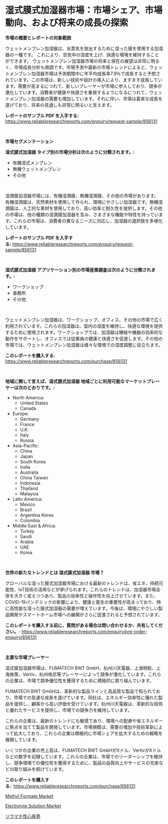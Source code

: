 <p><h1>湿式膜式加湿器市場：市場シェア、市場動向、および将来の成長の探索</h1></p><p><strong>市場の概要とレポートの対象範囲</strong></p>
<p><p>ウェットメンブレン加湿器は、水蒸気を放出するために湿った膜を使用する加湿器の一種です。 これにより、空気中の湿度を上げ、快適な環境を維持することができます。 ウェットメンブレン加湿器市場の将来と現在の展望は非常に明るく、市場成長分析も順調です。市場予測や最新の市場トレンドによると、ウェットメンブレン加湿器市場は予測期間中に年平均成長率7.9％で成長すると予想されています。この市場は、新しい技術や設計の導入により、ますます成長しています。需要が高まるにつれて、新しいプレーヤーが市場に参入しており、競争が激化しています。消費者が健康や快適さを重視するようになるにつれて、ウェットメンブレン加湿器の需要も増加しています。それに伴い、市場は着実な成長を遂げており、将来の見通しも非常に明るいと言えます。</p></p>
<p><strong>レポートのサンプル PDF を入手する:</strong> <a href="https://www.reliableresearchreports.com/enquiry/request-sample/856131">https://www.reliableresearchreports.com/enquiry/request-sample/856131</a></p>
<p>&nbsp;</p>
<p><strong>市場セグメンテーション</strong></p>
<p><strong>湿式膜式加湿器 タイプ別の市場分析は次のように分類されます。:</strong></p>
<p><ul><li>有機湿式メンブレン</li><li>無機ウェットメンブレン</li><li>その他</li></ul></p>
<p>&nbsp;</p>
<p><p>湿潤膜加湿器市場には、有機湿潤膜、無機湿潤膜、その他の市場があります。 有機湿潤膜は、天然素材を使用して作られ、環境にやさしい加湿器です。無機湿潤膜は、人工的な素材を使用しており、高い効率と耐久性を提供します。その他の市場は、他の種類の湿潤膜加湿器を含み、さまざまな機能や特性を持っています。これらの市場は、消費者の異なるニーズに対応し、加湿器の選択肢を多様化しています。</p></p>
<p><strong>レポートのサンプル PDF を入手する:</strong>&nbsp;<a href="https://www.reliableresearchreports.com/enquiry/request-sample/856131">https://www.reliableresearchreports.com/enquiry/request-sample/856131</a></p>
<p>&nbsp;</p>
<p><strong> 湿式膜式加湿器 アプリケーション別の市場産業調査は次のように分類されます。:</strong></p>
<p><ul><li>ワークショップ</li><li>事務所</li><li>その他</li></ul></p>
<p>&nbsp;</p>
<p><p>ウェットメンブレン加湿器は、ワークショップ、オフィス、その他の市場で広く利用されています。これらの加湿器は、室内の湿度を維持し、快適な環境を提供するために使用されます。ワークショップでは、加湿器は機械や機器の効率的な動作をサポートし、オフィスでは従業員の健康と快適さを促進します。その他の市場では、ウェットメンブレン加湿器は様々な環境での湿度調整に役立ちます。</p></p>
<p><strong>このレポートを購入する:</strong>&nbsp; <a href="https://www.reliableresearchreports.com/purchase/856131">https://www.reliableresearchreports.com/purchase/856131</a></p>
<p>&nbsp;</p>
<p><strong>地域に関して言えば、湿式膜式加湿器 地域ごとに利用可能なマーケットプレーヤーは次のとおりです。:</strong></p>
<p><ul>
    <li>
        North America:
        <ul>
            <li>United States</li>
            <li>Canada</li>
        </ul>
    </li>
    <li>
        Europe:
        <ul>
            <li>Germany</li>
            <li>France</li>
            <li>U.K.</li>
            <li>Italy</li>
            <li>Russia</li>
        </ul>
    </li>
    <li>
        Asia-Pacific:
        <ul>
            <li>China</li>
            <li>Japan</li>
            <li>South Korea</li>
            <li>India</li>
            <li>Australia</li>
            <li>China Taiwan</li>
            <li>Indonesia</li>
            <li>Thailand</li>
            <li>Malaysia</li>
        </ul>
    </li>
    <li>
        Latin America:
        <ul>
            <li>Mexico</li>
            <li>Brazil</li>
            <li>Argentina Korea</li>
            <li>Colombia</li>
        </ul>
    </li>
    <li>
        Middle East & Africa:
        <ul>
            <li>Turkey</li>
            <li>Saudi</li>
            <li>Arabia</li>
            <li>UAE</li>
            <li>Korea</li>
        </ul>
    </li>
    </ul></p>
<p>&nbsp;</p>
<p><strong>世界の新たなトレンドとは 湿式膜式加湿器 市場？</strong></p>
<p><p>グローバルな湿った膜式加湿器市場における最新のトレンドは、省エネ、持続可能性、IoT技術の活用などが挙げられます。これらのトレンドは、加湿器市場全体を大きく変えつつあり、製品の効率性と操作性を向上させています。また、COVID-19パンデミックの影響により、健康と衛生の重要性が高まっており、特に高性能な湿った膜式加湿器の需要が増えています。今後は、環境にやさしい製品開発やスマートホーム市場への展開がさらに促進されると予想されています。</p></p>
<p><strong>このレポートを購入する前に、質問がある場合は問い合わせるか、共有してください。</strong>- <a href="https://www.reliableresearchreports.com/enquiry/pre-order-enquiry/856131">https://www.reliableresearchreports.com/enquiry/pre-order-enquiry/856131</a></p>
<p>&nbsp;</p>
<p><strong>主要な市場プレーヤー</strong></p>
<p><p>湿式膜加湿器市場は、FUMATECH BWT GmbH、杭州川天電器、上海明航、上海耸萊、Vertiv、杭州格尼等プレーヤーによって競争が激化しています。これらの企業は、市場で競争優位性を獲得するために積極的に取り組んでいます。</p><p>FUMATECH BWT GmbHは、革新的な製品ラインと高品質な製品で知られており、市場での急速な成長を遂げています。同社は、エネルギー効率性に優れた製品を提供し、顧客から高い評価を受けています。杭州川天電器は、革新的な技術と優れたサービスを提供し、市場での競争力を維持しています。</p><p>これらの企業は、最新のトレンドにも敏感であり、環境への配慮や省エネルギーに焦点を当てて製品を開発しています。市場規模は、需要の増加や技術革新によって拡大しており、これらの企業は積極的に市場シェアを拡大するための戦略を展開しています。</p><p>いくつかの企業の売上高は、FUMATECH BWT GmbHがXドル、VertivがXドルなどの数字を記録しています。これらの企業は、市場でのリーダーシップを維持し、競争環境での優位性を獲得するために、製品の品質向上やサービスの充実などの取り組みを続けています。</p></p>
<p><strong>このレポートを購入する:</strong>&nbsp;&nbsp;<a href="https://www.reliableresearchreports.com/purchase/856131">https://www.reliableresearchreports.com/purchase/856131</a></p>
<p><p><a href="https://cute-banjo-8ca.notion.site/Methyl-Formate-Market-Size-Furnishes-Valuable-Information-Encompassing-Market-Share-Market-Trends--918aafaacf054961bbf65300d575ab39">Methyl Formate Market</a></p><p><a href="https://meowing-lemming-dd3.notion.site/Electrolyte-Solution-Market-Size-Growing-and-Forecasted-for-period-from-2024-2031-and-provides-com-f8b1d54c51064235b5554473905db9bf">Electrolyte Solution Market</a></p><p><a href="https://github.com/nemesis2824/Market-Research-Report-List-1/blob/main/12518068866.md">リウマチ性心疾患</a></p></p>